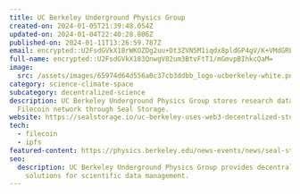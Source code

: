 ```yaml
---
title: UC Berkeley Underground Physics Group
created-on: 2024-01-05T21:39:48.054Z
updated-on: 2024-01-04T22:40:28.806Z
published-on: 2024-01-11T13:26:59.787Z
email: encrypted::U2FsdGVkX18rWKOZDg2uu+Dt3ZVN5M1iqdx8pldGP4gV/K+VMdGRE4DUJPDQxQrp
full-name: encrypted::U2FsdGVkX183QnwgV82um3BtvFtT1/mGmvpBIhkcQaM=
image:
  src: /assets/images/65974d64d556a0c37cb3ddbb_logo-ucberkeley-white.png
category: science-climate-space
subcategory: decentralized-science
description: UC Berkeley Underground Physics Group stores research data on the
  Filecoin network through Seal Storage.
website: https://sealstorage.io/uc-berkeley-uses-web3-decentralized-storage-for-neutrino-research-data/
tech:
  - filecoin
  - ipfs
featured-content: https://physics.berkeley.edu/news-events/news/seal-storage-technology-partners-with-orebi-gann-group
seo:
  description: UC Berkeley Underground Physics Group provides decentralized
    solutions for scientific data management.
---
```

